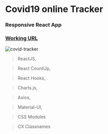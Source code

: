 # Covid19 online Tracker

### Responsive React App 

### [Working URL](https://gifted-torvalds-258413.netlify.app/)

![covid-tracker](https://user-images.githubusercontent.com/74892817/123169474-55ab7a80-d447-11eb-9d00-30f928f76e1b.gif)

> ReactJS,

> React CountUp,

> React Hooks,

> Charts.js,

> Axios,

> Material-UI,

> CSS Modules

> CX Classnames
